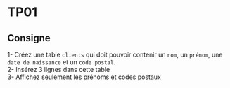 # TP01

## Consigne

1- Créez une table `clients` qui doit pouvoir contenir un `nom`, un `prénom`, une `date de naissance` et un `code postal`.  
2- Insérez 3 lignes dans cette table  
3- Affichez seulement les prénoms et codes postaux


